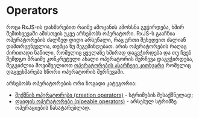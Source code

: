 # Operators

როცა RxJS-ის დახმარებით რაიმე ამოცანის ამოხსნა გვჭირდება, ხშირ შემთხვევაში
ამისთვის უკვე არსებობს ოპერატორი. RxJS-ს გააჩნია ოპერატორების ძალზედ დიდი
არსენალი, რაც ერთი შეხედვით ძალიან დამთრგუნველია, თუმცა ნუ შეგეშინდებათ.
არის ოპერატორების რაღაც ძირითადი ნაწილი, რომელიც ყველაზე ხშირად დაგვჭირდება
და თუ ჩვენ შემდგო მრაიმე კონკრეტული ახალი ოპერატორის შერჩევა დაგვჭირდება,
შეგვიძლია მოვიშველიოთ
[ოპერატორების ასარჩევი კითხვარი](https://rxjs.dev/operator-decision-tree)
რომელიც დაგვეხმარება სწორი ოპერატორის შერჩევაში.

არსებობს ოპერატორების ორი ზოგადი კატეგორია:

- [შექმნის ოპერატორები (creation operators)](./creation-operators.md) - სტრიმების
  შესაქმნელად;
- [ფაიფის ოპერატორები (pipeable operators)](./pipeable-operators.md) - არსებულ სტრიმზე ოპერაციების ჩასატარებლად.

